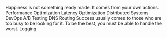 Happiness is not something ready made. It comes from your own actions. Performance Optimization Latency Optimization Distributed Systems DevOps A/B Testing DNS Routing Success usually comes to those who are too busy to be looking for it. To be the best, you must be able to handle the worst. Logging
